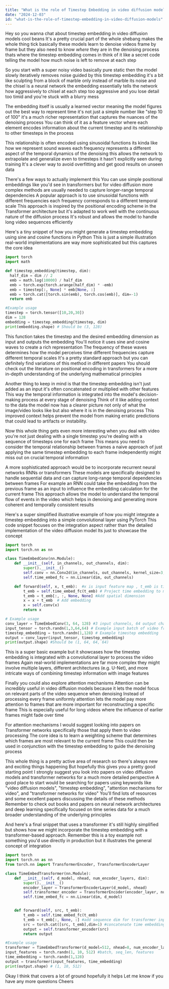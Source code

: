 ```yaml
---
title: "What is the role of Timestep Embedding in video diffusion models?"
date: "2024-12-03"
id: "what-is-the-role-of-timestep-embedding-in-video-diffusion-models"
---
```


Hey so you wanna chat about timestep embedding in video diffusion models cool beans  It's a pretty crucial part of the whole shebang makes the whole thing tick  basically these models learn to denoise videos frame by frame  but they also need to know *where* they are in the denoising process thats where the timestep embedding comes in  think of it like a secret code telling the model how much noise is left to remove at each step  

So you start with a super noisy video basically pure static  then the model slowly iteratively removes noise guided by this timestep embedding  it's a bit like sculpting from a block of marble only instead of marble its noise and the chisel is a neural network  the embedding essentially tells the network how aggressively to chisel at each step  too aggressive and you lose detail too timid and you're stuck with a blurry mess  

The embedding itself is usually a learned vector  meaning the model figures out the best way to represent time  it's not just a simple number like "step 10 of 100"  it's a much richer representation that captures the nuances of the denoising process  You can think of it as a feature vector where each element encodes information about the current timestep and its relationship to other timesteps in the process  

This relationship is often encoded using sinusoidal functions its kinda like how we represent sound waves  each frequency represents a different aspect of the temporal dynamics of the denoising  this allows the network to extrapolate and generalize  even to timesteps it hasn't explicitly seen during training  It's a clever way to avoid overfitting and get good results on unseen data  

There's a few ways to actually implement this  You can use simple positional embeddings like you'd see in transformers   but for video diffusion  more complex methods are usually needed to capture longer-range temporal dependencies  A popular approach is to use sinusoidal functions with different frequencies each frequency corresponds to a different temporal scale   This approach is inspired by the positional encoding scheme in the Transformer architecture  but it's adapted to work well with the continuous nature of the diffusion process  It's robust and allows the model to handle long video sequences efficiently  


Here's a tiny snippet of how you might generate a timestep embedding using sine and cosine functions in Python  This is just a simple illustration  real-world implementations are way more sophisticated  but this captures the core idea


```python
import torch
import math

def timestep_embedding(timestep, dim):
  half_dim = dim // 2
  emb = math.log(10000) / half_dim
  emb = torch.exp(torch.arange(half_dim) * -emb)
  emb = timestep[:, None] * emb[None, :]
  emb = torch.cat([torch.sin(emb), torch.cos(emb)], dim=-1)
  return emb

#Example usage
timestep = torch.tensor([10,20,30])
dim = 128
embedding = timestep_embedding(timestep, dim)
print(embedding.shape) # Should be (3, 128)
```

This function takes the timestep and the desired embedding dimension as input and outputs the embedding  You'll notice it uses sine and cosine waves to create a rich representation  The frequency of these waves determines how the model perceives time  different frequencies capture different temporal scales  It's a pretty standard approach but you can definitely find variations of this method in different papers  You should check out the literature on positional encoding in transformers for a more in-depth understanding of the underlying mathematical principles


Another thing to keep in mind is that the timestep embedding isn't just added as an input  it's often concatenated or multiplied with other features  This way the temporal information is integrated into the model's decision-making process at every stage of denoising   Think of it like adding context to the data  the model now has a clearer picture not only of what the image/video looks like but also where it is in the denoising process  This improved context helps prevent the model from making erratic predictions that could lead to artifacts or instability.


Now this whole thing gets even more interesting when you deal with  video  you're not just dealing with a single timestep  you're dealing with a sequence of timesteps one for each frame  This means you need to consider the temporal relationship between frames  a naive approach of just applying the same timestep embedding to each frame independently might miss out on crucial temporal information


A more sophisticated approach would be to incorporate recurrent neural networks RNNs or transformers  These models are specifically designed to handle sequential data and can capture long-range temporal dependencies between frames  For example an RNN could take the embedding from the previous frame as an input to influence the embedding calculation for the current frame  This approach allows the model to understand the temporal flow of events in the video which helps in denoising and generating more coherent and temporally consistent results


Here's a super simplified illustrative example of how you might integrate a timestep embedding into a simple convolutional layer using PyTorch  This code snippet focuses on the integration aspect rather than the detailed implementation of the video diffusion model  Its just to showcase the concept


```python
import torch
import torch.nn as nn

class TimeEmbedConv(nn.Module):
    def __init__(self, in_channels, out_channels, dim):
        super().__init__()
        self.conv = nn.Conv2d(in_channels, out_channels, kernel_size=3, padding=1)
        self.time_embed_fc = nn.Linear(dim, out_channels)

    def forward(self, x, t_emb):  #x is input feature map , t_emb is timestep embedding
        t_emb = self.time_embed_fc(t_emb) # Project time embedding to match channel dim
        t_emb = t_emb[:, :, None, None] #Add spatial dimension
        x = x + t_emb  # Add embedding
        x = self.conv(x)
        return x

# Example usage
conv_layer = TimeEmbedConv(3, 64, 128) #3 input channels, 64 output channels, 128 dim embedding
input_tensor = torch.randn(1,3,64,64) # Example input batch of video frames
timestep_embedding = torch.randn(1,128) # Example timestep embedding
output = conv_layer(input_tensor, timestep_embedding)
print(output.shape) #Should be (1, 64, 64, 64)
```

This is a super basic example but it showcases how the timestep embedding is integrated with a convolutional layer to process the video frames  Again  real-world implementations are far more complex   they might involve multiple layers, different architectures (e.g. U-Net),  and more intricate ways of combining timestep information with image features


Finally you could also explore attention mechanisms  Attention can be incredibly useful in video diffusion models because it lets the model focus on relevant parts of the video sequence when denoising  Instead of processing every frame uniformly  attention lets the model pay more attention to frames that are more important for reconstructing a specific frame  This is especially useful for long videos where the influence of earlier frames might fade over time  

For attention mechanisms  I would suggest looking into papers on Transformer networks  specifically those that apply them to video processing  The core idea is to learn a weighting scheme that determines which frames are most relevant to the current frame  This could then be used in conjunction with the timestep embedding to guide the denoising process


This whole thing is a pretty active area of research  so there's always new and exciting things happening  But hopefully this gives you a pretty good starting point   I strongly suggest you look into papers on video diffusion models and transformer networks for a much more detailed perspective   A good place to start would be searching for papers using keywords like "video diffusion models", "timestep embedding", "attention mechanisms for video", and "transformer networks for video"  You'll find lots of resources  and some excellent papers discussing the details of these methods  Remember to check out  books and papers on neural network architectures and deep learning specifically focused on time series data for a much broader understanding of the underlying principles



And here's a final snippet that uses a transformer  it's still highly simplified but shows how we might incorporate the timestep embedding with a transformer-based approach.  Remember this is a toy example not something you'd use directly in production but it illustrates the general concept of integration


```python
import torch
import torch.nn as nn
from torch.nn import TransformerEncoder, TransformerEncoderLayer

class TimeEmbedTransformer(nn.Module):
    def __init__(self, d_model, nhead, num_encoder_layers, dim):
        super().__init__()
        encoder_layer = TransformerEncoderLayer(d_model, nhead)
        self.transformer_encoder = TransformerEncoder(encoder_layer, num_encoder_layers)
        self.time_embed_fc = nn.Linear(dim, d_model)


    def forward(self, src, t_emb):
        t_emb = self.time_embed_fc(t_emb)
        t_emb = t_emb[:, None, :] #add sequence dim for transformer input
        src = torch.cat([src, t_emb],dim=1) #concatenate time embeddings
        output = self.transformer_encoder(src)
        return output

#Example usage
transformer = TimeEmbedTransformer(d_model=512, nhead=8, num_encoder_layers=6, dim=128)
input_features = torch.randn(1, 10, 512) #batch, seq_len, features
time_embedding = torch.randn(1,128)
output = transformer(input_features, time_embedding)
print(output.shape) # (1, 10, 512)

```

Okay  I think that covers a lot of ground hopefully it helps  Let me know if you have any more questions  Cheers
